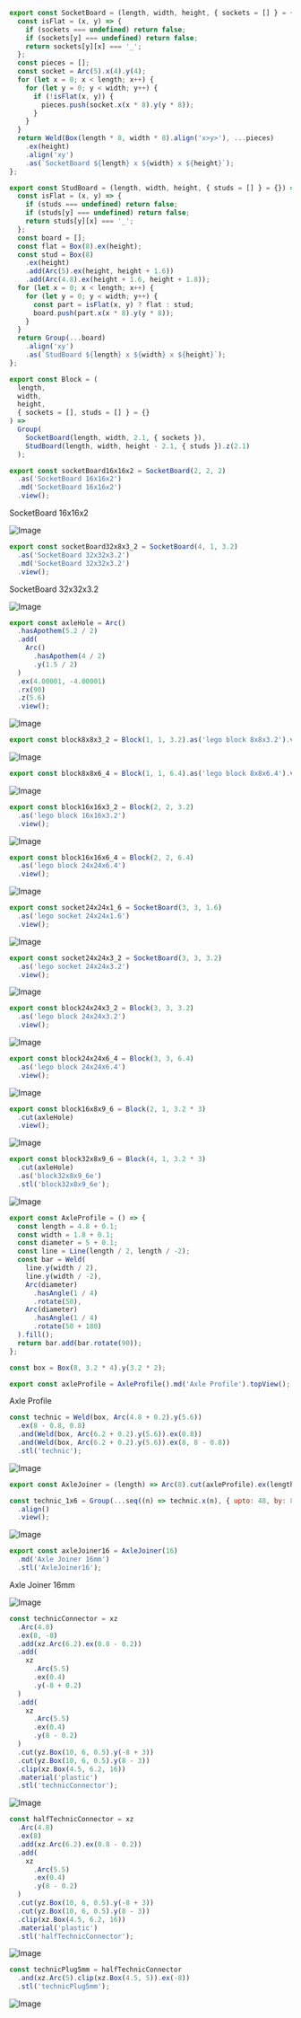 ```JavaScript
export const SocketBoard = (length, width, height, { sockets = [] } = {}) => {
  const isFlat = (x, y) => {
    if (sockets === undefined) return false;
    if (sockets[y] === undefined) return false;
    return sockets[y][x] === '_';
  };
  const pieces = [];
  const socket = Arc(5).x(4).y(4);
  for (let x = 0; x < length; x++) {
    for (let y = 0; y < width; y++) {
      if (!isFlat(x, y)) {
        pieces.push(socket.x(x * 8).y(y * 8));
      }
    }
  }
  return Weld(Box(length * 8, width * 8).align('x>y>'), ...pieces)
    .ex(height)
    .align('xy')
    .as(`SocketBoard ${length} x ${width} x ${height}`);
};
```

```JavaScript
export const StudBoard = (length, width, height, { studs = [] } = {}) => {
  const isFlat = (x, y) => {
    if (studs === undefined) return false;
    if (studs[y] === undefined) return false;
    return studs[y][x] === '_';
  };
  const board = [];
  const flat = Box(8).ex(height);
  const stud = Box(8)
    .ex(height)
    .add(Arc(5).ex(height, height + 1.6))
    .add(Arc(4.8).ex(height + 1.6, height + 1.8));
  for (let x = 0; x < length; x++) {
    for (let y = 0; y < width; y++) {
      const part = isFlat(x, y) ? flat : stud;
      board.push(part.x(x * 8).y(y * 8));
    }
  }
  return Group(...board)
    .align('xy')
    .as(`StudBoard ${length} x ${width} x ${height}`);
};
```

```JavaScript
export const Block = (
  length,
  width,
  height,
  { sockets = [], studs = [] } = {}
) =>
  Group(
    SocketBoard(length, width, 2.1, { sockets }),
    StudBoard(length, width, height - 2.1, { studs }).z(2.1)
  );
```

```JavaScript
export const socketBoard16x16x2 = SocketBoard(2, 2, 2)
  .as('SocketBoard 16x16x2')
  .md('SocketBoard 16x16x2')
  .view();
```

SocketBoard 16x16x2

![Image](lego.md.0.png)

```JavaScript
export const socketBoard32x8x3_2 = SocketBoard(4, 1, 3.2)
  .as('SocketBoard 32x32x3.2')
  .md('SocketBoard 32x32x3.2')
  .view();
```

SocketBoard 32x32x3.2

![Image](lego.md.1.png)

```JavaScript
export const axleHole = Arc()
  .hasApothem(5.2 / 2)
  .add(
    Arc()
      .hasApothem(4 / 2)
      .y(1.5 / 2)
  )
  .ex(4.00001, -4.00001)
  .rx(90)
  .z(5.6)
  .view();
```

![Image](lego.md.2.png)

```JavaScript
export const block8x8x3_2 = Block(1, 1, 3.2).as('lego block 8x8x3.2').view();
```

![Image](lego.md.3.png)

```JavaScript
export const block8x8x6_4 = Block(1, 1, 6.4).as('lego block 8x8x6.4').view();
```

![Image](lego.md.4.png)

```JavaScript
export const block16x16x3_2 = Block(2, 2, 3.2)
  .as('lego block 16x16x3.2')
  .view();
```

![Image](lego.md.5.png)

```JavaScript
export const block16x16x6_4 = Block(2, 2, 6.4)
  .as('lego block 24x24x6.4')
  .view();
```

![Image](lego.md.6.png)

```JavaScript
export const socket24x24x1_6 = SocketBoard(3, 3, 1.6)
  .as('lego socket 24x24x1.6')
  .view();
```

![Image](lego.md.7.png)

```JavaScript
export const socket24x24x3_2 = SocketBoard(3, 3, 3.2)
  .as('lego socket 24x24x3.2')
  .view();
```

![Image](lego.md.8.png)

```JavaScript
export const block24x24x3_2 = Block(3, 3, 3.2)
  .as('lego block 24x24x3.2')
  .view();
```

![Image](lego.md.9.png)

```JavaScript
export const block24x24x6_4 = Block(3, 3, 6.4)
  .as('lego block 24x24x6.4')
  .view();
```

![Image](lego.md.10.png)

```JavaScript
export const block16x8x9_6 = Block(2, 1, 3.2 * 3)
  .cut(axleHole)
  .view();
```

![Image](lego.md.11.png)

```JavaScript
export const block32x8x9_6 = Block(4, 1, 3.2 * 3)
  .cut(axleHole)
  .as('block32x8x9_6e')
  .stl('block32x8x9_6e');
```

![Image](lego.md.12.png)

```JavaScript
export const AxleProfile = () => {
  const length = 4.8 + 0.1;
  const width = 1.8 + 0.1;
  const diameter = 5 + 0.1;
  const line = Line(length / 2, length / -2);
  const bar = Weld(
    line.y(width / 2),
    line.y(width / -2),
    Arc(diameter)
      .hasAngle(1 / 4)
      .rotate(50),
    Arc(diameter)
      .hasAngle(1 / 4)
      .rotate(50 + 180)
  ).fill();
  return bar.add(bar.rotate(90));
};
```

```JavaScript
const box = Box(8, 3.2 * 4).y(3.2 * 2);
```

```JavaScript
export const axleProfile = AxleProfile().md('Axle Profile').topView();
```

Axle Profile

```JavaScript
const technic = Weld(box, Arc(4.8 + 0.2).y(5.6))
  .ex(8 - 0.8, 0.8)
  .and(Weld(box, Arc(6.2 + 0.2).y(5.6)).ex(0.8))
  .and(Weld(box, Arc(6.2 + 0.2).y(5.6)).ex(8, 8 - 0.8))
  .stl('technic');
```

![Image](lego.md.13.png)

```JavaScript
export const AxleJoiner = (length) => Arc(8).cut(axleProfile).ex(length);
```

```JavaScript
const technic_1x6 = Group(...seq((n) => technic.x(n), { upto: 48, by: 8 }))
  .align()
  .view();
```

![Image](lego.md.14.png)

```JavaScript
export const axleJoiner16 = AxleJoiner(16)
  .md('Axle Joiner 16mm')
  .stl('AxleJoiner16');
```

Axle Joiner 16mm

![Image](lego.md.15.png)

```JavaScript
const technicConnector = xz
  .Arc(4.8)
  .ex(8, -8)
  .add(xz.Arc(6.2).ex(0.8 - 0.2))
  .add(
    xz
      .Arc(5.5)
      .ex(0.4)
      .y(-8 + 0.2)
  )
  .add(
    xz
      .Arc(5.5)
      .ex(0.4)
      .y(8 - 0.2)
  )
  .cut(yz.Box(10, 6, 0.5).y(-8 + 3))
  .cut(yz.Box(10, 6, 0.5).y(8 - 3))
  .clip(xz.Box(4.5, 6.2, 16))
  .material('plastic')
  .stl('technicConnector');
```

![Image](lego.md.16.png)

```JavaScript
const halfTechnicConnector = xz
  .Arc(4.8)
  .ex(8)
  .add(xz.Arc(6.2).ex(0.8 - 0.2))
  .add(
    xz
      .Arc(5.5)
      .ex(0.4)
      .y(8 - 0.2)
  )
  .cut(yz.Box(10, 6, 0.5).y(-8 + 3))
  .cut(yz.Box(10, 6, 0.5).y(8 - 3))
  .clip(xz.Box(4.5, 6.2, 16))
  .material('plastic')
  .stl('halfTechnicConnector');
```

![Image](lego.md.17.png)

```JavaScript
const technicPlug5mm = halfTechnicConnector
  .and(xz.Arc(5).clip(xz.Box(4.5, 5)).ex(-8))
  .stl('technicPlug5mm');
```

![Image](lego.md.18.png)
